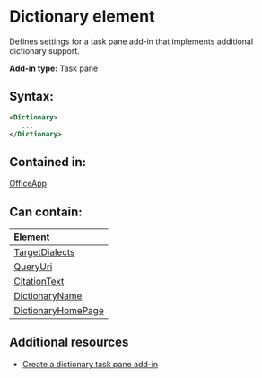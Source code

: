 
# Dictionary element
Defines settings for a task pane add-in that implements additional dictionary support.

 **Add-in type:** Task pane


## Syntax:


```XML
<Dictionary>
   ...
</Dictionary>
```


## Contained in:

[OfficeApp](../../reference/manifest/officeapp.md)


## Can contain:



|**Element**|
|:-----|
|[TargetDialects](../../reference/manifest/targetdialects.md)|
|[QueryUri](../../reference/manifest/queryuri.md)|
|[CitationText](../../reference/manifest/citationtext.md)|
|[DictionaryName](../../reference/manifest/dictionaryname.md)|
|[DictionaryHomePage](../../reference/manifest/dictionaryhomepage.md)|

## Additional resources



- [Create a dictionary task pane add-in](../../docs/word/dictionary-task-pane-add-ins.md)
    
